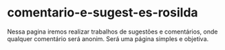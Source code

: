 # comentario-e-sugest-es-rosilda
Nessa pagina iremos realizar trabalhos de sugestões e comentários, onde qualquer comentário será anonim. Será uma página simples e objetiva.
